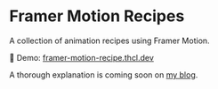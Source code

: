 # Framer Motion Recipes

A collection of animation recipes using Framer Motion.

🔗 Demo: [framer-motion-recipe.thcl.dev](https://framer-motion-recipe.thcl.dev)

A thorough explanation is coming soon on [my blog](https://theodorusclarence.com?ref=framer-motion-recipes).
